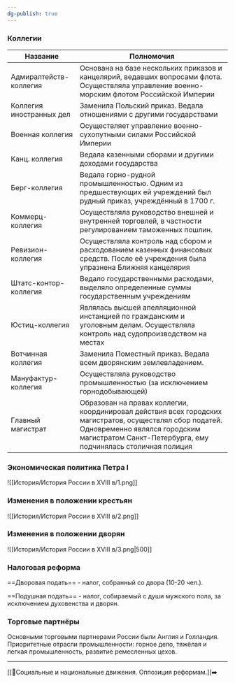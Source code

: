 ```yaml
---
dg-publish: true
---
```

### Коллегии
| Название | Полномочия |
| ---- | ---- |
| Адмиралтейств-коллегия | Основана на базе нескольких приказов и канцелярий, ведавших вопросами флота. Осуществляла управление военно-морским флотом Российской Империи |
| Коллегия иностранных дел | Заменила Польский приказ. Ведала отношениями с другими государствами |
| Военная коллегия | Осуществляет управление военно-сухопутными силами Российской Империи |
| Канц. коллегия | Ведала казенными сборами и другими доходами государства |
| Берг-коллегия | Ведала горно-рудной промышленностью. Одним из предшествующих ей учреждений был рудный приказ, учреждённый в 1700 г. |
| Коммерц-коллегия | Осуществляла руководство внешней и внутренней торговлей, в частности регулированием таможенных пошлин. |
| Ревизион-коллегия | Осуществляла контроль над сбором и расходованием казенных финансовых средств. После её учреждения была упразнена Ближняя канцелярия |
| Штатс-контор-коллегия | Ведало государственными расходами, выделяло определенные суммы государственным учреждениям |
| Юстиц-коллегия | Являлась высшей апелляционной инстанцией по гражданским и уголовным делам. Осуществляла контроль над судопроизводством на местах |
| Вотчинная коллегия | Заменила Поместный приказ. Ведала всем дворянским землевладением. |
| Мануфактур-коллегия | Осуществляла руководство промышленностью (за исключением горнодобывающей) |
| Главный магистрат | Образован на правах коллегии, координировал действия всех городских магистратов, осуществлял сбор податей. Одновременно являлся городским магистратом Санкт-Петербурга, ему подчинялась столичная полиция 

### Экономическая политика Петра I
![[История/История России в XVIII в/1.png]]


### Изменения в положении крестьян
![[История/История России в XVIII в/2.png]]

### Изменения в положении дворян
![[История/История России в XVIII в/3.png|500]]

### Налоговая реформа

==Дворовая подать== - налог, собранный со двора (10-20 чел.).

==Подушная подать== - налог, собираемый с души мужского пола, за исключением духовенства и дворян.
### Торговые партнёры

Основными торговыми партнерами России были Англия и Голландия.
Приоритетные отрасли промышленности: горное дело, тяжёлая и легкая промышленность, развитие ремесленных цехов.


---
[[📒Социальные и национальные движения. Оппозиция реформам.]]➡️